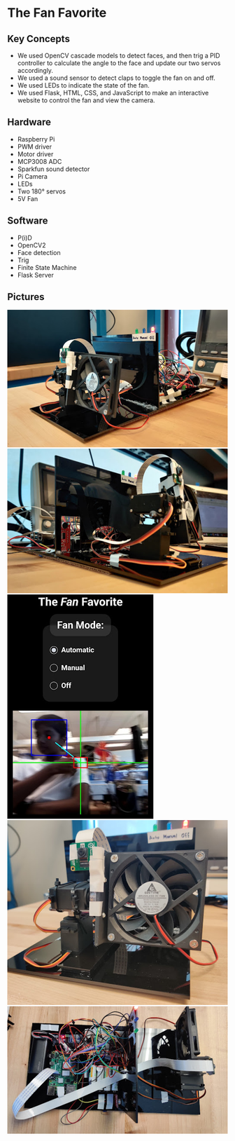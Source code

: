 # The Fan Favorite

## Key Concepts

- We used OpenCV cascade models to detect faces, and then trig a PID controller to calculate the angle to the face and update our two servos accordingly.
- We used a sound sensor to detect claps to toggle the fan on and off.
- We used LEDs to indicate the state of the fan.
- We used Flask, HTML, CSS, and JavaScript to make an interactive website to control the fan and view the camera.

## Hardware

- Raspberry Pi
- PWM driver
- Motor driver
- MCP3008 ADC
- Sparkfun sound detector
- Pi Camera
- LEDs
- Two 180° servos
- 5V Fan

## Software

- P(i)D
- OpenCV2
- Face detection
- Trig
- Finite State Machine
- Flask Server

## Pictures

![1](./images/1.jpg)
![2](./images/2.jpg)
![3](./images/3.jpg)
![4](./images/4.jpg)
![5](./images/5.jpg)
